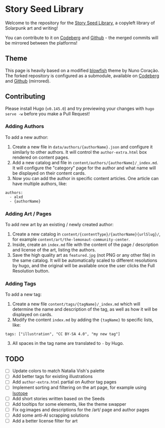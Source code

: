 # Story Seed Library

Welcome to the repository for the [Story Seed Library](https://storyseedlibrary.org/), a copyleft library of Solarpunk art and writing!

You can contribute to it on [Codeberg](https://codeberg.org/alxd/storyseedlibrary) and [Github](https://github.com/pawelngei/storyseedlibrary) - the merged commits will be mirrored between the platforms!

## Theme

This page is heavily based on a modified [blowfish](https://blowfish.page/) theme by Nuno Coração. The forked repository is configured as a submodule, available on [Codeberg]() and [Github](https://github.com/pawelngei/blowfish) (mirrored).

## Contributing

Please install Hugo (`v0.145.0`) and try previewing your changes with `hugo serve -w` before you make a Pull Request!

### Adding Authors

To add a new author:

1. Create a new file in `data/authors/{authorName}.json` and configure it similarly to other authors. It will control the `author-extra.html` box rendered on content pages.
2. Add a new catalog and file in `content/authors/{authorName}/_index.md`. It will configure the "category" page for the author and what name will be displayed on their content cards.
3. Now you can add the author in specific content articles. One article can have multiple authors, like:
  ```
  authors:
    - alxd
    - {authorName}
  ```

### Adding Art / Pages

To add new art by an existing / newly created author:

1. Create a new catalog in `content/{contentType}/{authorName}{urlSlug}/`, for example `content/art/the-lemonaut-community-center`.
2. Inside, create an `index.md` file with the content of the page / description and license of the art, listing the authors.
3. Save the high quality art as `featured.jpg` (not PNG or any other file) in the same catalog. It will be automatically scaled to different resolutions by hugo, and the original will be available once the user clicks the Full Resolution button.

### Adding Tags

To add a new tag:

1. Create a new file `content/tags/{tagName}/_index.md` which will determine the name and description of the tag, as well as how it will be displayed on cards.
2. Modify the content `index.md` by adding the `{tagName}` to specific lists, like:
  ```
  tags: ["illustration", "CC BY-SA 4.0", "my new tag"]
  ```
3. All spaces in the tag name are translated to `-` by Hugo.

## TODO

- [ ] Update colors to match Natalia Vish's palette
- [ ] Add better tags for existing illustrations
- [ ] Add `author-extra.html` partial on Author tag pages
- [ ] Implement sorting and filtering on the art page, for example using [Isotope](https://isotope.metafizzy.co/)
- [ ] Add short stories written based on the Seeds
- [ ] Add tooltips for some elements, like the theme swapper
- [ ] Fix og:images and descriptions for the /art/ page and author pages
- [ ] Add some anti-AI scrapping solutions
- [ ] Add a better license filter for art